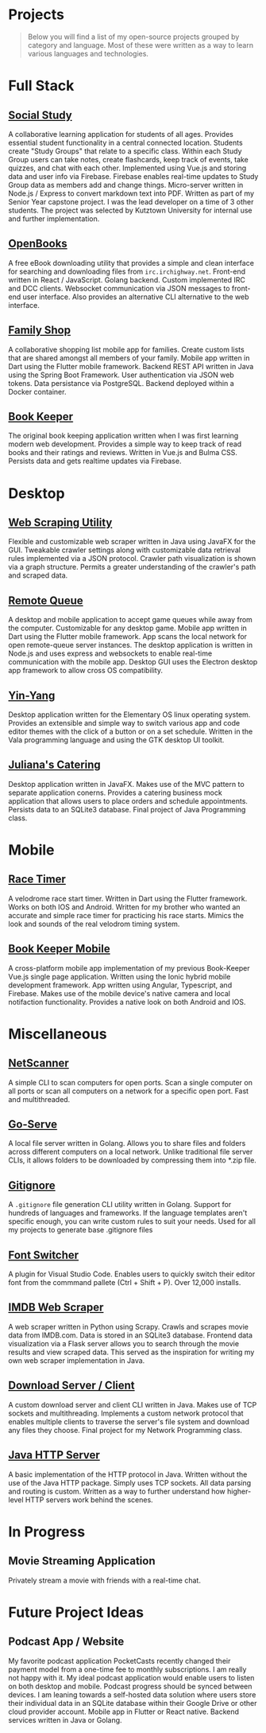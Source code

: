 # Projects

> Below you will find a list of my open-source projects grouped by category and language. Most of these were written as a way to learn various languages and technologies.

# Full Stack

## [Social Study](https://github.com/Social-Study/social-study)

A collaborative learning application for students of all ages. Provides essential student functionality in a central connected location. Students create "Study Groups" that relate to a specific class. Within each Study Group users can take notes, create flashcards, keep track of events, take quizzes, and chat with each other. Implemented using Vue.js and storing data and user info via Firebase. Firebase enables real-time updates to Study Group data as members add and change things. Micro-server written in Node.js / Express to convert markdown text into PDF. Written as part of my Senior Year capstone project. I was the lead developer on a time of 3 other students. The project was selected by Kutztown University for internal use and further implementation.

## [OpenBooks](https://github.com/evan-buss/openbooks)

A free eBook downloading utility that provides a simple and clean interface for searching and downloading files from `irc.irchighway.net`. Front-end written in React / JavaScript. Golang backend. Custom implemented IRC and DCC clients. Websocket communication via JSON messages to front-end user interface. Also provides an alternative CLI alternative to the web interface.

## [Family Shop](https://github.com/evan-buss/family-shop)

A collaborative shopping list mobile app for families. Create custom lists that are shared amongst all members of your family. Mobile app written in Dart using the Flutter mobile framework. Backend REST API written in Java using the Spring Boot Framework. User authentication via JSON web tokens. Data persistance via PostgreSQL. Backend deployed within a Docker container.

## [Book Keeper ](https://github.com/evan-buss/book-keeper)

The original book keeping application written when I was first learning modern web development. Provides a simple way to keep track of read books and their ratings and reviews. Written in Vue.js and Bulma CSS. Persists data and gets realtime updates via Firebase.

# Desktop

## [Web Scraping Utility](https://github.com/evan-buss/web-scraper)

Flexible and customizable web scraper written in Java using JavaFX for the GUI. Tweakable crawler settings along with customizable data retrieval rules implemented via a JSON protocol. Crawler path visualization is shown via a graph structure. Permits a greater understanding of the crawler's path and scraped data.

## [Remote Queue](https://github.com/evan-buss/remote-queue)

A desktop and mobile application to accept game queues while away from the computer. Customizable for any desktop game. Mobile app written in Dart using the Flutter mobile framework. App scans the local network for open remote-queue server instances. The desktop application is written in Node.js and uses express and websockets to enable real-time communication with the mobile app. Desktop GUI uses the Electron desktop app framework to allow cross OS compatibility.

## [Yin-Yang](https://github.com/evan-buss/Yin-Yang)

Desktop application written for the Elementary OS linux operating system. Provides an extensible and simple way to switch various app and code editor themes with the click of a button or on a set schedule. Written in the Vala programming language and using the GTK desktop UI toolkit.

## [Juliana's Catering](https://github.com/evan-buss/CSC243-JavaFX-Catering-App) 

Desktop application written in JavaFX. Makes use of the MVC pattern to separate application conerns. Provides a catering business mock application that allows users to place orders and schedule appointments. Persists data to an SQLite3 database. Final project of Java Programming class. 

# Mobile

## [Race Timer](https://github.com/evan-buss/race-timer)

A velodrome race start timer. Written in Dart using the Flutter framework. Works on both IOS and Android. Written for my brother who wanted an accurate and simple race timer for practicing his race starts. Mimics the look and sounds of the real velodrom timing system.

## [Book Keeper Mobile](https://github.com/evan-buss/book-keeper-ionic)

A cross-platform mobile app implementation of my previous Book-Keeper Vue.js single page application. Written using the Ionic hybrid mobile development framework. App written using Angular, Typescript, and Firebase. Makes use of the mobile device's native camera and local notifaction functionality. Provides a native look on both Android and IOS.

# Miscellaneous

## [NetScanner](https://github.com/evan-buss/netscanner)

A simple CLI to scan computers for open ports. Scan a single computer on all ports or scan all computers on a network for a specific open port. Fast and multithreaded.

## [Go-Serve](https://github.com/evan-buss/go-serve)

A local file server written in Golang. Allows you to share files and folders across different computers on a local network. Unlike traditional file server CLIs, it allows folders to be downloaded by compressing them into *.zip file.

## [Gitignore](https://github.com/evan-buss/gitignore)

A `.gitignore` file generation CLI utility written in Golang. Support for hundreds of languages and frameworks. If the language templates aren't specific enough, you can write custom rules to suit your needs. Used for all my projects to generate base .gitignore files

## [Font Switcher](https://github.com/evan-buss/font-switcher)

A plugin for Visual Studio Code. Enables users to quickly switch their editor font from the commmand pallete (Ctrl + Shift + P). Over 12,000 installs.

## [IMDB Web Scraper](https://github.com/evan-buss/imdb-web-scraper)

A web scraper written in Python using Scrapy. Crawls and scrapes movie data from IMDB.com. Data is stored in an SQLite3 database. Frontend data visualization via a Flask server allows you to search through the movie results and view scraped data. This served as the inspiration for writing my own web scraper implementation in Java.

## [Download Server / Client](https://github.com/evan-buss/download-server-client)

A custom download server and client CLI written in Java. Makes use of TCP sockets and multithreading. Implements a custom network protocol that enables multiple clients to traverse the server's file system and download any files they choose. Final project for my Network Programming class. 

## [Java HTTP Server](https://github.com/evan-buss/java-http)

A basic implementation of the HTTP protocol in Java. Written without the use of the Java HTTP package. Simply uses TCP sockets. All data parsing and routing is custom. Written as a way to further understand how higher-level HTTP servers work behind the scenes.

# In Progress

## Movie Streaming Application

Privately stream a movie with friends with a real-time chat.

# Future Project Ideas

## Podcast App / Website

My favorite podcast application PocketCasts recently changed their payment model from a one-time fee to monthly subscriptions. I am really not happy with it. My ideal podcast application would enable users to listen on both desktop and mobile. Podcast progress should be synced between devices. I am leaning towards a self-hosted data solution where users store their individual data in an SQLite database within their Google Drive or other cloud provider account. Mobile app in Flutter or React native. Backend services written in Java or Golang.
